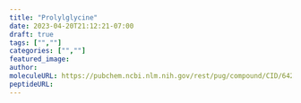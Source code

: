 ```yaml
---
title: "Prolylglycine"
date: 2023-04-20T21:12:21-07:00
draft: true
tags: ["",""]
categories: ["",""]
featured_image: 
author: 
moleculeURL: https://pubchem.ncbi.nlm.nih.gov/rest/pug/compound/CID/6426709/record/SDF/?record_type=3d&response_type=display
peptideURL:
---
```


